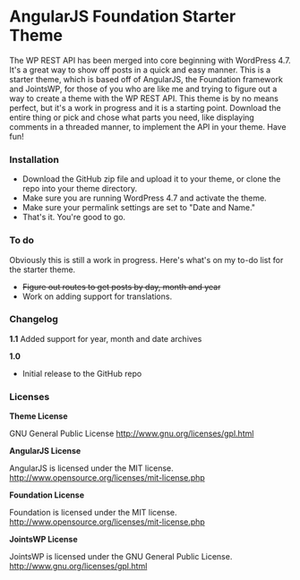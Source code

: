 # AngularJS Foundation Starter Theme
The WP REST API has been merged into core beginning with WordPress 4.7. It's a great way to show off posts in a quick and easy manner. This is a starter theme, which is based off of AngularJS, the Foundation framework and JointsWP, for those of you who are like me and trying to figure out a way to create a theme with the WP REST API. This theme is by no means perfect, but it's a work in progress and it is a starting point. Download the entire thing or pick and chose what parts you need, like displaying comments in a threaded manner, to implement the API in your theme. Have fun!

### Installation
- Download the GitHub zip file and upload it to your theme, or clone the repo into your theme directory.
- Make sure you are running WordPress 4.7 and activate the theme.
- Make sure your permalink settings are set to "Date and Name."
- That's it. You're good to go.

### To do
Obviously this is still a work in progress. Here's what's on my to-do list for the starter theme.
- ~~Figure out routes to get posts by day, month and year~~
- Work on adding support for translations.

### Changelog
**1.1**
Added support for year, month and date archives

**1.0**
- Initial release to the GitHub repo

### Licenses
**Theme License**

GNU General Public License
http://www.gnu.org/licenses/gpl.html

**AngularJS License**

AngularJS is licensed under the MIT license. http://www.opensource.org/licenses/mit-license.php

**Foundation License**

Foundation is licensed under the MIT license. http://www.opensource.org/licenses/mit-license.php

**JointsWP License**

JointsWP is licensed under the GNU General Public License. http://www.gnu.org/licenses/gpl.html